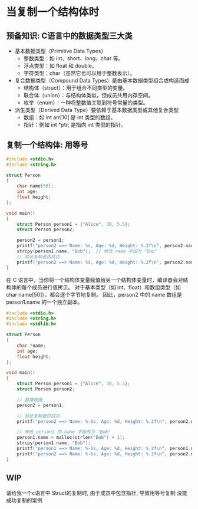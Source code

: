 # 当复制一个结构体时

## 预备知识: C语言中的数据类型三大类

- 基本数据类型（Primitive Data Types）
  - 整数类型：如 int、short、long、char 等。
  - 浮点类型：如 float 和 double。
  - 字符类型：char（虽然它也可以用于整数表示）。
- 复合数据类型（Compound Data Types）是由基本数据类型组合或构造而成
  - 结构体（struct）：用于组合不同类型的变量。
  - 联合体（union）：与结构体类似，但成员共用内存空间。
  - 枚举（enum）：一种将整数值关联到符号常量的类型。
- 派生类型（Derived Data Type）要依赖于基本数据类型或其他复合类型
  - 数组：如 int arr[10] 是 int 类型的数组。
  - 指针：例如 int *ptr; 是指向 int 类型的指针。

## 复制一个结构体: 用等号

```c
#include <stdio.h>
#include <string.h>

struct Person
{
    char name[50];
    int age;
    float height;
};

void main()
{
    struct Person person1 = {"Alice", 30, 5.5};
    struct Person person2;

    person2 = person1;
    printf("person2 ==> Name: %s, Age: %d, Height: %.2f\n", person2.name, person2.age, person2.height);
    strcpy(person1.name, "Bob");  // 修改 name 字段为 "Bob"
    // 验证复制是否成功
    printf("person2 ==> Name: %s, Age: %d, Height: %.2f\n", person2.name, person2.age, person2.height);
}
```

在 C 语言中，当你将一个结构体变量赋值给另一个结构体变量时，编译器会对结构体的每个成员进行值拷贝。
对于基本类型（如 int、float）和数组类型（如 char name[50]），都会逐个字节地复制。
因此，person2 中的 name 数组是 person1.name 的一个独立副本。

```c
#include <stdio.h>
#include <string.h>
#include <stdlib.h>

struct Person
{
    char *name;
    int age;
    float height;
};

void main()
{
    struct Person person1 = {"Alice", 30, 5.5};
    struct Person person2;

    // 直接赋值
    person2 = person1;

    // 验证复制是否成功
    printf("person2 ==> Name: %-6s, Age: %d, Height: %.2f\n", person2.name, person2.age, person2.height);

    // 修改 person1 的 name 字段改为 "Bob"
    person1.name = malloc(strlen("Bob") + 1);
    strcpy(person1.name, "Bob");
    printf("person1 ==> Name: %-6s, Age: %d, Height: %.2f\n", person1.name, person1.age, person1.height);
    printf("person2 ==> Name: %-6s, Age: %d, Height: %.2f\n", person2.name, person2.age, person2.height);
}
```

## WIP

请给我一个c语言中 Struct的复制时, 由于成员中包含指针, 导致用等号复制 没能成功复制的案例
